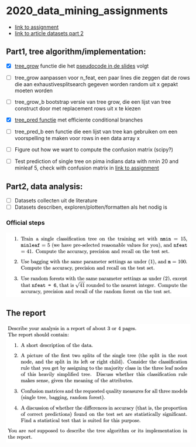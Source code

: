 # 2020_data_mining_assignments
* [link to assignment](http://www.cs.uu.nl/docs/vakken/mdm/assignment1-2020.pdf)
* [link to article datasets part 2](https://www.st.cs.uni-saarland.de/softevo/bug-data/eclipse/promise2007-dataset-20a.pdf)

## Part1, tree algorithm/implementation:
- [X] [tree_grow](https://github.com/Vinkage/2020_data_mining_assignments/blob/e650ad27d13b392f5b6535906e36176cb0777650/assignment1.py#L321-L406) functie die het [pseudocode in de slides](./media/tree_grow_pseudo_code.png) volgt
- [ ] tree_grow aanpassen voor n_feat, een paar lines die zeggen dat de rows die aan exhaustivesplitsearch gegeven worden random uit x gepakt moeten worden
- [ ] tree_grow_b bootstrap versie van tree grow, die een lijst van tree construct door met replacement rows uit x te kiezen

- [X] [tree_pred functie](https://github.com/Vinkage/2020_data_mining_assignments/blob/da8ca975fb9d11d3801fef66344736e675734c42/assignment1.py#L77-L103) met efficiente conditional branches 
- [ ] tree_pred_b een functie die een lijst van tree kan gebruiken om een voorspelling te maken voor rows in een data array x
- [ ] Figure out how we want to compute the confusion matrix (scipy?)
- [ ] Test prediction of single tree on pima indians data with nmin 20 and minleaf 5, check with confusion matrix in [link to assignment](http://www.cs.uu.nl/docs/vakken/mdm/assignment1-2020.pdf)


## Part2, data analysis:
- [ ] Datasets collecten uit de literature
- [ ] Datasets describen, exploren/plotten/formatten als het nodig is

### Official steps
![](./media/steps_data_anal.png)

## The report
![](./media/report_reqs.png)
